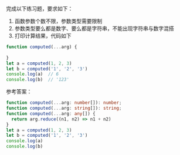 完成以下练习题，要求如下：

1. 函数参数个数不限，参数类型需要限制
2. 参数类型要么都是数字、要么都是字符串，不能出现字符串与数字混搭
3. 打印计算结果，代码如下

```javascript
function computed(...arg) {
 
}
let a = computed(1, 2, 3)
let b = computed('1', '2', '3')
console.log(a)  // 6
console.log(b)  // '123'
```

参考答案：

```typescript
function computed(...arg: number[]): number;
function computed(...arg: string[]): string;
function computed(...arg: any[]) {
  return arg.reduce((n1, n2) => n1 + n2)
}
let a = computed(1, 2, 3)
let b = computed('1', '2', '3')
console.log(a)
console.log(b)
```